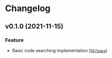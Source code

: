 # Changelog

<!--next-version-placeholder-->

## v0.1.0 (2021-11-15)
### Feature
* Basic code searching implementation ([`5b7aaea`](https://gitlab.com/TheTwitchy/shuvel/-/commit/5b7aaeade6b075fcb4e63250ef3c6f0edb89b937))
